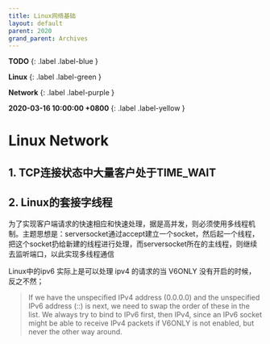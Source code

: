 ```yaml
---
title: Linux网络基础
layout: default
parent: 2020
grand_parent: Archives
---
```


**TODO**
{: .label .label-blue }

**Linux**
{: .label .label-green }

**Network**
{: .label .label-purple }

**2020-03-16 10:00:00 +0800**
{: .label .label-yellow }



# Linux Network

## 1. TCP连接状态中大量客户处于TIME_WAIT


## 2. Linux的套接字线程

为了实现客户端请求的快速相应和快速处理，据是高并发，则必须使用多线程机制。主题思想是：serversocket通过accept建立一个socket，然后起一个线程，把这个socket扔给新建的线程进行处理，而serversocket所在的主线程，则继续去监听端口，以此实现多线程通信

Linux中的ipv6 实际上是可以处理 ipv4 的请求的当 V6ONLY 没有开启的时候，反之不然；

> If we have the unspecified IPv4 address (0.0.0.0) and
> the unspecified IPv6 address (::) is next, we need to
> swap the order of these in the list. We always try to
> bind to IPv6 first, then IPv4, since an IPv6 socket
> might be able to receive IPv4 packets if V6ONLY is not
> enabled, but never the other way around.